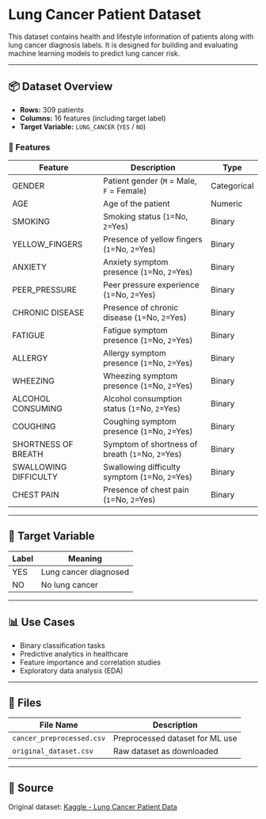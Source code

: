 # Lung Cancer Patient Dataset

This dataset contains health and lifestyle information of patients along with lung cancer diagnosis labels. It is designed for building and evaluating machine learning models to predict lung cancer risk.

---

## 📦 Dataset Overview

- **Rows:** 309 patients
- **Columns:** 16 features (including target label)
- **Target Variable:** `LUNG_CANCER` (`YES` / `NO`)

### 📝 Features

| Feature                | Description                                       | Type    |
|-----------------------|---------------------------------------------------|---------|
| GENDER                | Patient gender (`M` = Male, `F` = Female)         | Categorical |
| AGE                   | Age of the patient                                | Numeric     |
| SMOKING               | Smoking status (`1`=No, `2`=Yes)                  | Binary      |
| YELLOW_FINGERS        | Presence of yellow fingers (`1`=No, `2`=Yes)      | Binary      |
| ANXIETY               | Anxiety symptom presence (`1`=No, `2`=Yes)        | Binary      |
| PEER_PRESSURE         | Peer pressure experience (`1`=No, `2`=Yes)        | Binary      |
| CHRONIC DISEASE       | Presence of chronic disease (`1`=No, `2`=Yes)     | Binary      |
| FATIGUE               | Fatigue symptom presence (`1`=No, `2`=Yes)        | Binary      |
| ALLERGY               | Allergy symptom presence (`1`=No, `2`=Yes)        | Binary      |
| WHEEZING              | Wheezing symptom presence (`1`=No, `2`=Yes)       | Binary      |
| ALCOHOL CONSUMING     | Alcohol consumption status (`1`=No, `2`=Yes)      | Binary      |
| COUGHING              | Coughing symptom presence (`1`=No, `2`=Yes)       | Binary      |
| SHORTNESS OF BREATH   | Symptom of shortness of breath (`1`=No, `2`=Yes)   | Binary      |
| SWALLOWING DIFFICULTY | Swallowing difficulty symptom (`1`=No, `2`=Yes)   | Binary      |
| CHEST PAIN            | Presence of chest pain (`1`=No, `2`=Yes)          | Binary      |

---

## 🎯 Target Variable

| Label | Meaning         |
|-------|-----------------|
| YES   | Lung cancer diagnosed |
| NO    | No lung cancer       |

---

## 📊 Use Cases

- Binary classification tasks
- Predictive analytics in healthcare
- Feature importance and correlation studies
- Exploratory data analysis (EDA)

---

## 📁 Files

| File Name               | Description                    |
|-------------------------|----------------------------------|
| `cancer_preprocessed.csv` | Preprocessed dataset for ML use|
| `original_dataset.csv`     | Raw dataset as downloaded      |

---

## 🔗 Source

Original dataset: [Kaggle - Lung Cancer Patient Data](https://www.kaggle.com/datasets/mysarahmadbhat/lung-cancer)
